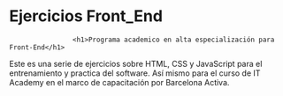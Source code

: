 # Ejercicios Front_End

                    <h1>Programa academico en alta especialización para Front-End</h1>

Este es una serie de ejercicios sobre HTML, CSS y JavaScript para el entrenamiento y practica del software. Así mismo para el curso de IT Academy en el marco de capacitación por Barcelona Activa. 
